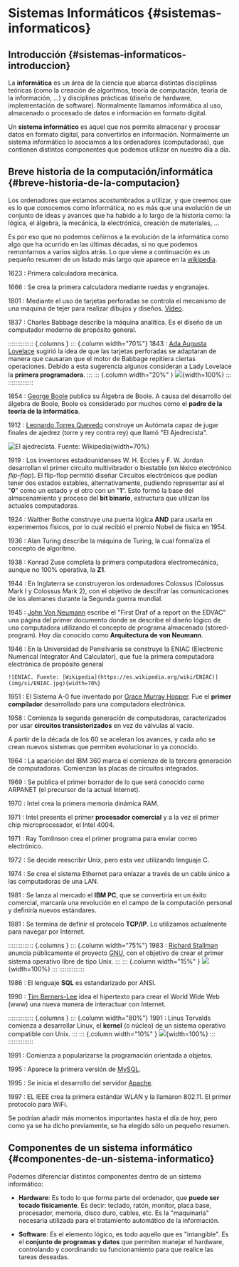 
# Sistemas Informáticos {#sistemas-informaticos}

## Introducción {#sistemas-informaticos-introduccion}

La **informática** es un área de la ciencia que abarca distintas disciplinas teóricas (como la creación de algoritmos, teoría de computación, teoría de la información, \...) y disciplinas prácticas (diseño de hardware, implementación de software). Normalmente llamamos informática al uso, almacenado o procesado de datos e información en formato digital.

Un **sistema informático** es aquel que nos permite almacenar y procesar datos en formato digital, para convertirlos en información. Normalmente un sistema informático lo asociamos a los ordenadores (computadoras), que contienen distintos componentes que podemos utilizar en nuestro día a día.

## Breve historia de la computación/informática {#breve-historia-de-la-computacion}

Los ordenadores que estamos acostumbrados a utilizar, y que creemos que es lo que conocemos como informática, no es más que una evolución de un conjunto de ideas y avances que ha habido a lo largo de la historia como: la lógica, el álgebra, la mecánica, la electrónica, creación de materiales, \...

Es por eso que no podemos ceñirnos a la evolución de la informática como algo que ha ocurrido en las últimas décadas, si no que podemos remontarnos a varios siglos atrás. Lo que viene a continuación es un pequeño resumen de un listado más largo que aparece en la [wikipedia](https://es.wikipedia.org/wiki/Anexo:Historia_de_la_computaci%C3%B3n).


1623
: Primera calculadora mecánica.

1666
: Se crea la primera calculadora mediante ruedas y engranajes.

1801
: Mediante el uso de tarjetas perforadas se controla el mecanismo de una máquina de tejer para realizar dibujos y diseños. [Vídeo](https://www.youtube.com/watch?v=MQzpLLhN0fY).

1837
: Charles Babbage describe la máquina analítica. Es el diseño de un computador moderno de propósito general.


:::::::::::::: {.columns }
::: {.column width="70%"}
1843 
: [Ada Augusta Lovelace](https://es.wikipedia.org/wiki/Ada_Lovelace) sugirió la idea de que las tarjetas perforadas se adaptaran de manera que causaran que el motor de Babbage repitiera ciertas operaciones. Debido a esta sugerencia algunos consideran a Lady Lovelace la **primera programadora**.
:::
::: {.column width="20%" }
![](img/si/Ada_Lovelace_color.svg){width=100%}
:::
::::::::::::::


1854
: [George Boole](https://es.wikipedia.org/wiki/George_Boole) publica su Álgebra de Boole. A causa del desarrollo del álgebra de Boole, Boole es considerado por muchos como el **padre de la teoría de la informática**.

1912
: [Leonardo Torres Quevedo](https://es.wikipedia.org/wiki/Leonardo_Torres_Quevedo) construye un Autómata capaz de jugar finales de ajedrez (torre y rey contra rey)  que llamó "El Ajedrecista".

  ![El ajedrecista. Fuente: [Wikipedia](https://es.wikipedia.org/wiki/El_Ajedrecista)](img/si/ajedrecista.jpg){width=70%}

1919
: Los inventores estadounidenses W. H. Eccles y F. W. Jordan desarrollan el primer circuito multivibrador o biestable (en léxico electrónico *flip-flop*). El flip-flop permitió diseñar Circuitos electrónicos que podían tener dos estados estables, alternativamente, pudiendo representar así el "**0**" como un estado y el otro con un "**1**". Esto formó la base del almacenamiento y proceso del **bit binario**, estructura que utilizan las actuales computadoras.

1924
: Walther Bothe construye una puerta lógica **AND** para usarla en experimentos físicos, por lo cual recibió el premio Nobel de física en 1954.

1936
: Alan Turing describe la máquina de Turing, la cual formaliza el concepto de algoritmo.

1938
: Konrad Zuse completa la primera computadora electromecánica, aunque no 100% operativa, la **Z1**.

1944
: En Inglaterra se construyeron los ordenadores Colossus (Colossus Mark I y Colossus Mark 2), con el objetivo de descifrar las comunicaciones de los alemanes durante la Segunda guerra mundial.

1945
: [John Von Neumann](https://es.wikipedia.org/wiki/John_von_Neumann) escribe el "First Draf of a report on the EDVAC" una página del primer documento donde se describe el diseño lógico de una computadora utilizando el concepto de programa almacenado (stored-program). Hoy día conocido como **Arquitectura de von Neumann**.

1946
: En la Universidad de Pensilvania se construye la ENIAC (Electronic Numerical Integrator And Calculator), que fue la primera computadora electrónica de propósito general

    ![ENIAC. Fuente: [Wikipedia](https://es.wikipedia.org/wiki/ENIAC)](img/si/ENIAC.jpg){width=70%}

1951
: El Sistema A-0 fue inventado por [Grace Murray Hopper](https://es.wikipedia.org/wiki/Grace_Murray_Hopper). Fue el **primer compilador** desarrollado para una computadora electrónica.

1958
: Comienza la segunda generación de computadoras, caracterizados por usar **circuitos transistorizados** en vez de válvulas al vacío.


A partir de la década de los 60 se aceleran los avances, y cada año se crean nuevos sistemas que permiten evolucionar lo ya conocido.


1964
: La aparición del IBM 360 marca el comienzo de la tercera generación de computadoras. Comienzan las placas de circuitos integrados.

1969
: Se publica el primer borrador de lo que será conocido como ARPANET (el precursor de la actual Internet).

1970
: Intel crea la primera memoria dinámica RAM.

1971
: Intel presenta el primer **procesador comercial** y a la vez el primer chip microprocesador, el Intel 4004.

1971
: Ray Tomlinson crea el primer programa para enviar correo electrónico.

1972
: Se decide reescribir Unix, pero esta vez utilizando lenguaje C.

1974
: Se crea el sistema Ethernet para enlazar a través de un cable único a las computadoras de una LAN.

1981
: Se lanza al mercado el **IBM PC**, que se convertiría en un éxito comercial, marcaría una revolución en el campo de la computación personal y definiría nuevos estándares.

1981
: Se termina de definir el protocolo **TCP/IP**. Lo utilizamos actualmente para navegar por Internet.


:::::::::::::: {.columns }
::: {.column width="75%"}
1983
: [Richard Stallman](https://es.wikipedia.org/wiki/Richard_Stallman) anuncia públicamente el proyecto [GNU](https://es.wikipedia.org/wiki/GNU), con el objetivo de crear el primer sistema operativo libre de tipo Unix.
:::
::: {.column width="15%" }
![](img/si/gnu.svg){width=100%}
:::
::::::::::::::

1986
: El lenguaje **SQL** es estandarizado por ANSI.

1990
: [Tim Berners-Lee](https://es.wikipedia.org/wiki/Tim_Berners-Lee) idea el hipertexto para crear el World Wide Web (www) una nueva manera de interactuar con Internet.


:::::::::::::: {.columns }
::: {.column width="80%"}
1991
: Linus Torvalds comienza a desarrollar Linux, el **kernel** (o núcleo) de un sistema operativo compatible con Unix.
:::
::: {.column width="10%" }
![](img/si/tux.svg){width=100%}
:::
::::::::::::::

1991
: Comienza a popularizarse la programación orientada a objetos.

1995
: Aparece la primera versión de [MySQL](https://es.wikipedia.org/wiki/MySQL).

1995
: Se inicia el desarrollo del servidor [Apache](https://es.wikipedia.org/wiki/Servidor_HTTP_Apache).

1997
: EL IEEE crea la primera estándar WLAN y la llamaron 802.11. El primer protocolo para WiFi.




Se podrían añadir más momentos importantes hasta el día de hoy, pero como ya se ha dicho previamente, se ha elegido sólo un pequeño resumen.

## Componentes de un sistema informático {#componentes-de-un-sistema-informatico}

Podemos diferenciar distintos componentes dentro de un sistema informático:

-   **Hardware**: Es todo lo que forma parte del ordenador, que **puede ser tocado físicamente**. Es decir: teclado, ratón, monitor, placa base, procesador, memoria, disco duro, cables, etc. Es la "maquinaria" necesaria utilizada para el tratamiento automático de la información.

-   **Software**: Es el elemento lógico, es todo aquello que es "intangible". Es el **conjunto de programas y datos** que permiten manejar el hardware, controlando y coordinando su funcionamiento para que realice las tareas deseadas.



